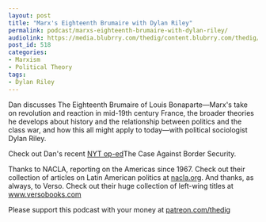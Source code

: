 ```yaml
---
layout: post
title: "Marx's Eighteenth Brumaire with Dylan Riley"
permalink: podcast/marxs-eighteenth-brumaire-with-dylan-riley/
audiolink: https://media.blubrry.com/thedig/content.blubrry.com/thedig/The_Dig_-_EP_182_-_Riley.mp3
post_id: 518
categories: 
- Marxism
- Political Theory
tags: 
- Dylan Riley
---
```


Dan discusses The Eighteenth Brumaire of Louis Bonaparte—Marx's take on revolution and reaction in mid-19th century France, the broader theories he develops about history and the relationship between politics and the class war, and how this all might apply to today—with political sociologist Dylan Riley.

Check out Dan's recent 
[NYT op-ed](https://www.nytimes.com/2019/02/11/opinion/democrats-border-security-wall.html)The Case Against Border Security.

Thanks to NACLA, reporting on the Americas since 1967. Check out their collection of articles on Latin American politics at 
[nacla.org](nacla.org). And thanks, as always, to Verso. Check out their huge collection of left-wing titles at www.versobooks.com

Please support this podcast with your money at [patreon.com/thedig](http://www.patreon.com/TheDig) 